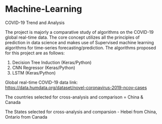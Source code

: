 # Machine-Learning
COVID-19 Trend and Analysis 

The project is majorly a comparative study of algorithms on the COVID-19 global real-time data. The core concept utilizes all the principles of prediction in data science and makes use of Supervised machine learning algorithms for time-series forecasting/prediction. The algorithms proposed for this project are as follows:

1. Decision Tree Induction (Keras/Python)
2. CNN Regressor (Keras/Python)
3. LSTM (Keras/Python)

Global real-time COVID-19 data link: https://data.humdata.org/dataset/novel-coronavirus-2019-ncov-cases

The countries selected for cross-analysis and comparison = China & Canada

The States selected for cross-analysis and comparsion - Hebei from China, Ontario from Canada



